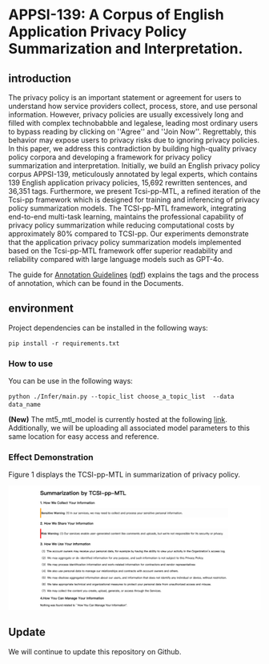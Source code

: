 # APPSI-139: A Corpus of English Application Privacy Policy Summarization and Interpretation.

## introduction
The privacy policy is an important statement or agreement for users to understand how service providers collect, process, store, and use personal information. However, privacy policies are usually excessively long and filled with complex technobabble and legalese, leading most ordinary users to bypass reading by clicking on ''Agree'' and ''Join Now''. Regrettably, this behavior may expose users to privacy risks due to ignoring privacy policies. In this paper, we address this contradiction by building high-quality privacy policy corpora and developing a framework for privacy policy summarization and interpretation. Initially, we build an English privacy policy corpus APPSI-139, meticulously annotated by legal experts, which contains 139 English application privacy policies, 15,692 rewritten sentences, and 36,351 tags. Furthermore, we present Tcsi-pp-MTL, a refined iteration of the Tcsi-pp framework which is designed for training and inferencing of privacy policy summarization models. The TCSI-pp-MTL framework, integrating end-to-end multi-task learning, maintains the professional capability of privacy policy summarization while reducing computational costs by approximately 80% compared to TCSI-pp. Our experiments demonstrate that the application privacy policy summarization models implemented based on the Tcsi-pp-MTL framework offer superior readability and reliability compared with large language models such as GPT-4o.

The guide for [Annotation Guidelines](Documents/Annotation_Guidelines.png) ([pdf](Documents/Annotation_Guidelines.pdf)) explains the tags and the process of annotation, which can be found in the Documents. 
<!-- [Paper](Documents/Annotation_Guidelines_Chinese_Version.pdf), [Appendix](Documents/Annotation_Guidelines_Chinese_Version.pdf) and -->

## environment

Project dependencies can be installed in the following ways:

```
pip install -r requirements.txt
```

### How to use

You can be use in the following ways:
```
python ./Infer/main.py --topic_list choose_a_topic_list  --data data_name
```
**(New)** The mt5_mtl_model is currently hosted at the following [link](https://huggingface.co/EnlightenedAI/APPSI-139/tree/main). Additionally, we will be uploading all associated model parameters to this same location for easy access and reference.
### Effect Demonstration
Figure 1 displays the TCSI-pp-MTL in summarization of privacy policy.

![Figure 1](document/Summarization_By_TCSI_pp_MTL.png)

## Update
We will continue to update this repository on Github.
